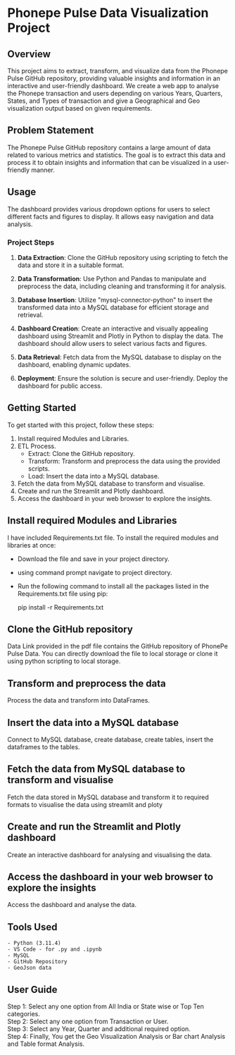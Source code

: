# Phonepe Pulse Data Visualization Project

## Overview

This project aims to extract, transform, and visualize data from the Phonepe Pulse GitHub repository, providing valuable insights and information in an interactive and user-friendly dashboard.
We create a web app to analyse the Phonepe transaction and users depending on various Years, Quarters, States, and Types of transaction and give a Geographical and Geo visualization output based on given requirements.

## Problem Statement

The Phonepe Pulse GitHub repository contains a large amount of data related to various metrics and statistics. The goal is to extract this data and process it to obtain insights and information that can be visualized in a user-friendly manner.

## Usage

The dashboard provides various dropdown options for users to select different facts and figures to display. It allows easy navigation and data analysis.

### Project Steps

1. **Data Extraction**: Clone the GitHub repository using scripting to fetch the data and store it in a suitable format.

2. **Data Transformation**: Use Python and Pandas to manipulate and preprocess the data, including cleaning and transforming it for analysis.

3. **Database Insertion**: Utilize "mysql-connector-python" to insert the transformed data into a MySQL database for efficient storage and retrieval.

4. **Dashboard Creation**: Create an interactive and visually appealing dashboard using Streamlit and Plotly in Python to display the data. The dashboard should allow users to select various facts and figures.

5. **Data Retrieval**: Fetch data from the MySQL database to display on the dashboard, enabling dynamic updates.

6. **Deployment**: Ensure the solution is secure and user-friendly. Deploy the dashboard for public access.

## Getting Started

To get started with this project, follow these steps:

1. Install required Modules and Libraries.
2. ETL Process.
   - Extract: Clone the GitHub repository.
   - Transform: Transform and preprocess the data using the provided scripts.
   - Load: Insert the data into a MySQL database.
3. Fetch the data from MySQL database to transform and visualise.
4. Create and run the Streamlit and Plotly dashboard.
5. Access the dashboard in your web browser to explore the insights.

## Install required Modules and Libraries

I have included Requirements.txt file. To install the required modules and libraries at once:  
  -  Download the file and save in your project directory.
  -  using command prompt navigate to project directory.
  -  Run the following command to install all the packages listed in the Requirements.txt file using pip:

     pip install -r Requirements.txt

## Clone the GitHub repository

Data Link provided in the pdf file contains the GitHub repository of PhonePe Pulse Data. 
You can directly download the file to local storage or clone it using python scripting to local storage.

## Transform and preprocess the data

Process the data and transform into DataFrames.

## Insert the data into a MySQL database

Connect to MySQL database, create database, create tables, insert the dataframes to the tables.

## Fetch the data from MySQL database to transform and visualise

Fetch the data stored in MySQL database and transform it to required formats to visualise the data using streamlit and ploty

## Create and run the Streamlit and Plotly dashboard

Create an interactive dashboard for analysing and visualising the data.

## Access the dashboard in your web browser to explore the insights

Access the dashboard and analyse the data.

## Tools Used
    - Python (3.11.4)
    - VS Code - for .py and .ipynb
    - MySQL
    - GitHub Repository
    - GeoJson data 

## User Guide

Step 1: Select any one option from All India or State wise or Top Ten categories.  
Step 2: Select any one option from Transaction or User.  
Step 3: Select any Year, Quarter and additional required option.  
Step 4: Finally, You get the Geo Visualization Analysis or Bar chart Analysis and Table format Analysis.  
